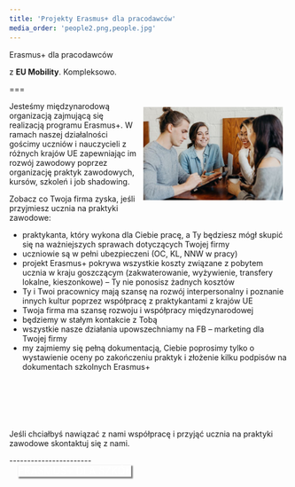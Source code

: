 ```yaml
---
title: 'Projekty Erasmus+ dla pracodawców'
media_order: 'people2.png,people.jpg'
---
```


Erasmus+ dla pracodawców

z **EU Mobility**. Kompleksowo. 

===


<img title="people" alt="people" src="/user/pages/03.erasmus-plus/projekty-erasmus-plus-dla-pracodawcow/people.jpg" style="width: 50%;float: right;margin:10px;">

Jesteśmy międzynarodową organizacją zajmującą się realizacją programu Erasmus+. 
W ramach naszej działalności gościmy uczniów i nauczycieli z różnych krajów UE zapewniając im rozwój zawodowy poprzez organizację praktyk zawodowych, kursów, szkoleń i job shadowing.

Zobacz co Twoja firma zyska, jeśli przyjmiesz ucznia na praktyki zawodowe:

* praktykanta, który wykona dla Ciebie pracę, a Ty będziesz mógł skupić się na ważniejszych sprawach dotyczących Twojej firmy
* uczniowie są w pełni ubezpieczeni (OC, KL, NNW w pracy)
* projekt Erasmus+ pokrywa wszystkie koszty związane z pobytem ucznia w kraju goszczącym (zakwaterowanie, wyżywienie, transfery lokalne, kieszonkowe) – Ty nie ponosisz żadnych kosztów
* Ty i Twoi pracownicy mają szansę na rozwój interpersonalny i poznanie innych kultur poprzez współpracę z praktykantami z krajów UE
* Twoja firma ma szansę rozwoju i współpracy międzynarodowej
* będziemy w stałym kontakcie z Tobą 
* wszystkie nasze działania upowszechniamy na FB – marketing dla Twojej firmy
* my zajmiemy się pełną dokumentacją, Ciebie poprosimy tylko o wystawienie oceny po zakończeniu praktyk i złożenie kilku podpisów na dokumentach szkolnych Erasmus+


<div class="empty"> 
    <i class="fa-solid fa-business-time" style="margin-right: 10px; color: #fa4bb1; font-size: 3rem;"></i><br><br>
  <p class="empty-title h5">Jeśli chciałbyś nawiązać z nami współpracę i przyjąć ucznia na praktyki zawodowe skontaktuj się z nami.</p>
</div>
-----------------------
<div class="float-right"><a href="https://eumobility.eu/pl/erasmus-plus/projekty-erasmus-plus-dla-szkol" class="btn btn-lg btn-transp btn-purp" style="font-size: large; margin: 1rem; color: #FFF; box-shadow: 2px 2px 2px 1px rgba(0, 0, 0, 0.5);">ERASMUS+ DLA SZKÓŁ</a> </div>